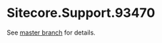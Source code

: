 # Sitecore.Support.93470

See [master branch](https://github.com/sitecoresupport/Sitecore.Support.93470) for details.